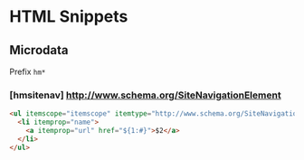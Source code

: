 # HTML Snippets

## Microdata

Prefix `hm*`

### [hmsitenav] http://www.schema.org/SiteNavigationElement

```html
<ul itemscope="itemscope" itemtype="http://www.schema.org/SiteNavigationElement">
  <li itemprop="name">
    <a itemprop="url" href="${1:#}">$2</a>
  </li>
</ul>
```
